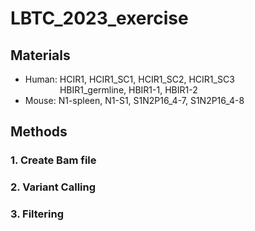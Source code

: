 # **LBTC_2023_exercise**     

## Materials      
* Human: HCIR1, HCIR1_SC1, HCIR1_SC2, HCIR1_SC3      
&nbsp; &nbsp; &nbsp; &nbsp; &nbsp; &nbsp; &nbsp; HBIR1_germline, HBIR1-1, HBIR1-2       
* Mouse: N1-spleen, N1-S1, S1N2P16_4-7, S1N2P16_4-8      



## Methods
### 1. Create Bam file
### 2. Variant Calling
### 3. Filtering
